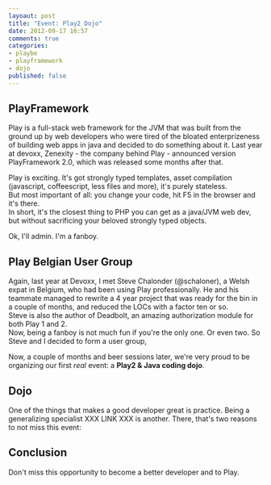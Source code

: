 ```yaml
---
layoaut: post
title: "Event: Play2 Dojo"
date: 2012-09-17 16:57
comments: true
categories: 
- playbe
- playframework
- dojo
published: false
---
```



PlayFramework
-------------
Play is a full-stack web framework for the JVM that was built from the ground up by web developers who were tired of the bloated enterprizeness of building web apps in java and decided to do something about it.
Last year at devoxx, Zenexity - the company behind Play - announced version PlayFramework 2.0, which was released some months after that. 

Play is exciting. It's got strongly typed templates, asset compilation (javascript, coffeescript, less files and more), it's purely stateless.     
But most important of all: you change your code, hit F5 in the browser and it's there.  
In short, it's the closest thing to PHP you can get as a java/JVM web dev, but without sacrificing your beloved strongly typed objects. 

Ok, I'll admin. I'm a fanboy. 

Play Belgian User Group
------------------------
Again, last year at Devoxx, I met Steve Chalonder (@schaloner), a Welsh expat in Belgium, who had been using Play professionally. He and his teammate managed to rewrite a 4 year project that was ready for the bin in a couple of months, and reduced the LOCs with a factor ten or so.    
Steve is also the author of Deadbolt, an amazing authorization module for both Play 1 and 2.    
Now, being a fanboy is not much fun if you're the only one. Or even two. 
So Steve and I decided to form a user group, 

Now, a couple of months and beer sessions later, we're very proud to be organizing our first *real* event: a **Play2 & Java coding dojo**. 


Dojo
--------
One of the things that makes a good developer great is practice. Being a generalizing specialist XXX LINK XXX is another. 
There, that's two reasons to not miss this event:  



Conclusion
------------
Don't miss this opportunity to become a better developer and to Play.
